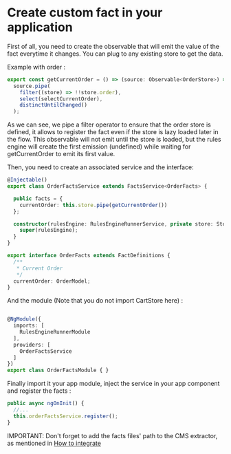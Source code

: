 # Create custom fact in your application

First of all, you need to create the observable that will emit the value of the fact everytime it changes. You can plug to any existing store to get the data.

Example with order : 
```typescript
export const getCurrentOrder = () => (source: Observable<OrderStore>) =>
  source.pipe(
    filter((store) => !!store.order),
    select(selectCurrentOrder),
    distinctUntilChanged()
  );
```
As we can see, we pipe a filter operator to ensure that the order store is defined, it allows to register the fact even if the store is lazy loaded later in the flow.
This observable will not emit until the store is loaded, but the rules engine will create the first emission (undefined) while waiting for getCurrentOrder to emit its first value.

Then, you need to create an associated service and the interface:
```typescript
@Injectable()
export class OrderFactsService extends FactsService<OrderFacts> {

  public facts = {
    currentOrder: this.store.pipe(getCurrentOrder())
  };

  constructor(rulesEngine: RulesEngineRunnerService, private store: Store<OrderStore>) {
    super(rulesEngine);
  }
}
```
```typescript
export interface OrderFacts extends FactDefinitions {
  /**
   * Current Order
   */
  currentOrder: OrderModel;
}
```


And the module (Note that you do not import CartStore here) :
```typescript

@NgModule({
  imports: [
    RulesEngineRunnerModule
  ],
  providers: [
    OrderFactsService
  ]
})
export class OrderFactsModule { }
```

Finally import it your app module, inject the service in your app component and register the facts :
```typescript
public async ngOnInit() {
  //...
  this.orderFactsService.register();
}
```

IMPORTANT: Don't forget to add the facts files' path to the CMS extractor, as mentioned in [How to integrate](./integration.md) 

